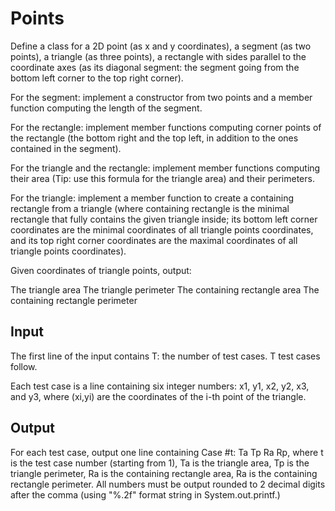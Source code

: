 # Points
Define a class for a 2D point (as x and y coordinates), a segment (as two points), a triangle (as three points), a rectangle with sides parallel to the coordinate axes (as its diagonal segment: the segment going from the bottom left corner to the top right corner).

For the segment: implement a constructor from two points and a member function computing the length of the segment.

For the rectangle: implement member functions computing corner points of the rectangle (the bottom right and the top left, in addition to the ones contained in the segment).

For the triangle and the rectangle: implement member functions computing their area (Tip: use this formula for the triangle area) and their perimeters.

For the triangle: implement a member function to create a containing rectangle from a triangle (where containing rectangle is the minimal rectangle that fully contains the given triangle inside; its bottom left corner coordinates are the minimal coordinates of all triangle points coordinates, and its top right corner coordinates are the maximal coordinates of all triangle points coordinates).

Given coordinates of triangle points, output:

The triangle area
The triangle perimeter
The containing rectangle area
The containing rectangle perimeter

## Input
The first line of the input contains T: the number of test cases. T test cases follow.

Each test case is a line containing six integer numbers: x1, y1, x2, y2, x3, and y3, where (xi,yi) are the coordinates of the i-th point of the triangle.

## Output
For each test case, output one line containing Case #t: Ta Tp Ra Rp, where t is the test case number (starting from 1), Ta is the triangle area, Tp is the triangle perimeter, Ra is the containing rectangle area, Ra is the containing rectangle perimeter. All numbers must be output rounded to 2 decimal digits after the comma (using "%.2f" format string in System.out.printf.)
